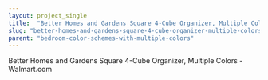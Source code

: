 ```yaml
---
layout: project_single
title:  "Better Homes and Gardens Square 4-Cube Organizer, Multiple Colors - Walmart.com"
slug: "better-homes-and-gardens-square-4-cube-organizer-multiple-colors-walmartcom"
parent: "bedroom-color-schemes-with-multiple-colors"
---
```

Better Homes and Gardens Square 4-Cube Organizer, Multiple Colors - Walmart.com